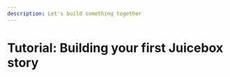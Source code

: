 ```yaml
---
description: Let's build something together
---
```


# Tutorial: Building your first Juicebox story

## 

